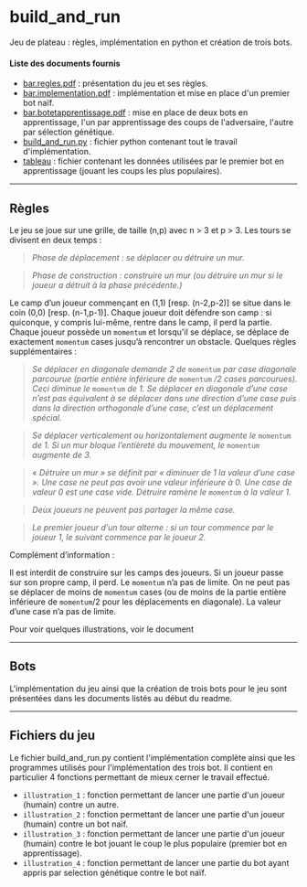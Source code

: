 # build_and_run

Jeu de plateau : règles, implémentation en python et création de trois bots.


#### Liste des documents fournis

-  [bar.regles.pdf](bar.regles.pdf) : présentation du jeu et ses règles.
-  [bar.implementation.pdf](bar.implementation.pdf) : implémentation et mise en place d'un premier bot naïf.
-  [bar.botetapprentissage.pdf](bar.botetapprentissage.pdf) : mise en place de deux bots en apprentissage, l'un par apprentissage des coups de l'adversaire, l'autre par sélection génétique.
-  [build_and_run.py](build_and_run.py) : fichier python contenant tout le travail d'implémentation.
-  [tableau](tableau) : fichier contenant les données utilisées par le premier bot en apprentissage (jouant les coups les plus populaires).



- - -


## Règles

Le jeu se joue sur une grille, de taille (n,p) avec n > 3 et p > 3. Les tours se divisent en deux temps :

> _Phase de déplacement : se déplacer ou détruire un mur._
  
> _Phase de construction : construire un mur (ou détruire un mur si le joueur a détruit à la phase précédente.)_

Le camp d’un joueur commençant en (1,1) [resp. (n-2,p-2)] se situe dans le coin (0,0) [resp. (n-1,p-1)]. Chaque joueur
doit défendre son camp : si quiconque, y compris lui-même, rentre dans le camp, il perd la partie. Chaque joueur
possède un `momentum` et lorsqu'il se déplace, se déplace de exactement `momentum` cases jusqu’à rencontrer un obstacle.
Quelques règles supplémentaires : 

> _Se déplacer en diagonale demande 2 de_ `momentum` _par case diagonale parcourue (partie entière inférieure de_ `momentum` _/2 cases parcourues). Ceci diminue le_ `momentum` _de 1. Se déplacer en diagonale d’une case n’est pas équivalent à se
déplacer dans une direction d’une case puis dans la direction orthogonale d’une case, c’est un déplacement spécial._

> _Se déplacer verticalement ou horizontalement augmente le_ `momentum` _de 1. Si un mur bloque l’entièreté du
mouvement, le_ `momentum` _augmente de 3._

> _« Détruire un mur » se définit par « diminuer de 1 la valeur d’une case ». Une case ne peut pas avoir une valeur
inférieure à 0. Une case de valeur 0 est une case vide. Détruire ramène le `momentum` à la valeur 1._

> _Deux joueurs ne peuvent pas partager la même case._

> _Le premier joueur d’un tour alterne : si un tour commence par le joueur 1, le suivant commence par le joueur 2._

Complément d’information :

Il est interdit de construire sur les camps des joueurs. Si un joueur passe sur son propre camp, il perd. Le
`momentum` n’a pas de limite. On ne peut pas se déplacer de moins de `momentum` cases (ou de moins de la partie
entière inférieure de `momentum`/2 pour les déplacements en diagonale). La valeur d’une case n’a pas de limite.

Pour voir quelques illustrations, voir le document 

- - -


## Bots

L'implémentation du jeu ainsi que la création de trois bots pour le jeu sont présentées dans les documents listés au début du readme.

- - -


## Fichiers du jeu

Le fichier build_and_run.py contient l'implémentation complète ainsi que les programmes utilisés pour l'implémentation des trois bot.
Il contient en particulier 4 fonctions permettant de mieux cerner le travail effectué.

- `illustration_1` : fonction permettant de lancer une partie d'un joueur (humain) contre un autre.
- `illustration_2` : fonction permettant de lancer une partie d'un joueur (humain) contre un bot naïf.
- `illustration_3` : fonction permettant de lancer une partie d'un joueur (humain) contre le bot jouant le coup le plus populaire (premier bot en apprentissage).
- `illustration_4` : fonction permettant de lancer une partie du bot ayant appris par selection génétique contre le bot naïf.
